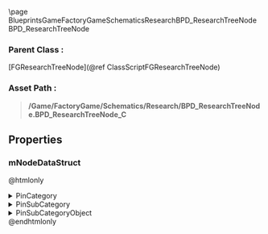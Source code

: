\page BlueprintsGameFactoryGameSchematicsResearchBPD_ResearchTreeNode BPD_ResearchTreeNode
### Parent Class :
[FGResearchTreeNode](@ref ClassScriptFGResearchTreeNode)
### Asset Path :
<b><blockquote>/Game/FactoryGame/Schematics/Research/BPD_ResearchTreeNode.BPD_ResearchTreeNode_C</blockquote></b>
## Properties

### mNodeDataStruct
@htmlonly
<details>
 <summary>PinCategory</summary>
<blockquote>struct</blockquote>
</details>
<details>
 <summary>PinSubCategory</summary>
<blockquote>struct</blockquote>
</details>
<details>
 <summary>PinSubCategoryObject</summary>
<b><a href="_blueprints_game_factory_game_interface_u_i_in_game_m_a_m_tree_m_a_m_tree__node_data__struct.html"><blockquote>MAMTree_NodeData_Struct</blockquote></a></b>
</details>
@endhtmlonly

